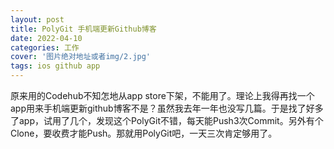 ```yaml
---
layout: post
title: PolyGit 手机端更新Github博客
date: 2022-04-10
categories: 工作
cover: '图片绝对地址或者img/2.jpg'
tags: ios github app
---
```


原来用的Codehub不知怎地从app store下架，不能用了。理论上我得再找一个app用来手机端更新github博客不是？虽然我去年一年也没写几篇。于是找了好多了app，试用了几个，发现这个PolyGit不错，每天能Push3次Commit。另外有个Clone，要收费才能Push。那就用PolyGit吧，一天三次肯定够用了。
